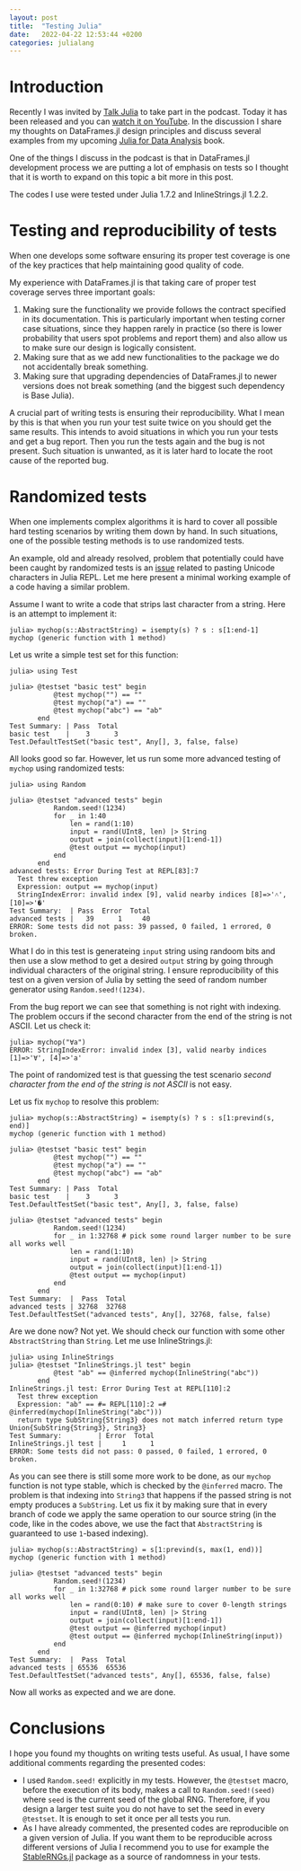```yaml
---
layout: post
title:  "Testing Julia"
date:   2022-04-22 12:53:44 +0200
categories: julialang
---
```


# Introduction

Recently I was invited by [Talk Julia][tj] to take part in the podcast.
Today it has been released and you can [watch it on YouTube][yt].
In the discussion I share my thoughts on DataFrames.jl design principles
and discuss several examples from my upcoming [Julia for Data Analysis][jda]
book.

One of the things I discuss in the podcast is that in DataFrames.jl development
process we are putting a lot of emphasis on tests so I thought that it is worth
to expand on this topic a bit more in this post.

The codes I use were tested under Julia 1.7.2 and InlineStrings.jl 1.2.2.

# Testing and reproducibility of tests

When one develops some software ensuring its proper test coverage is one of the
key practices that help maintaining good quality of code.

My experience with DataFrames.jl is that taking care of proper test coverage
serves three important goals:

1. Making sure the functionality we provide follows the contract specified in
   its documentation. This is particularly important when testing corner case
   situations, since they happen rarely in practice (so there is lower
   probability that users spot problems and report them) and also allow us to
   make sure our design is logically consistent.
2. Making sure that as we add new functionalities to the package we do not
   accidentally break something.
3. Making sure that upgrading dependencies of DataFrames.jl to newer versions
   does not break something (and the biggest such dependency is Base Julia).

A crucial part of writing tests is ensuring their reproducibility. What I mean
by this is that when you run your test suite twice on you should get the same
results. This intends to avoid situations in which you run your tests and get a
bug report. Then you run the tests again and the bug is not present. Such
situation is unwanted, as it is later hard to locate the root cause of the
reported bug.

# Randomized tests

When one implements complex algorithms it is hard to cover all possible
hard testing scenarios by writing them down by hand. In such situations,
one of the possible testing methods is to use randomized tests.

An example, old and already resolved, problem that potentially could have been
caught by randomized tests is an [issue][issue] related to pasting Unicode
characters in Julia REPL. Let me here present a minimal working example of a
code having a similar problem.

Assume I want to write a code that strips last character from a string. Here
is an attempt to implement it:

```
julia> mychop(s::AbstractString) = isempty(s) ? s : s[1:end-1]
mychop (generic function with 1 method)
```

Let us write a simple test set for this function:
```
julia> using Test

julia> @testset "basic test" begin
           @test mychop("") == ""
           @test mychop("a") == ""
           @test mychop("abc") == "ab"
       end
Test Summary: | Pass  Total
basic test    |    3      3
Test.DefaultTestSet("basic test", Any[], 3, false, false)
```

All looks good so far. However, let us run some more advanced testing
of `mychop` using randomized tests:

```
julia> using Random

julia> @testset "advanced tests" begin
           Random.seed!(1234)
           for _ in 1:40
               len = rand(1:10)
               input = rand(UInt8, len) |> String
               output = join(collect(input)[1:end-1])
               @test output == mychop(input)
           end
       end
advanced tests: Error During Test at REPL[83]:7
  Test threw exception
  Expression: output == mychop(input)
  StringIndexError: invalid index [9], valid nearby indices [8]=>'˄', [10]=>'�'
Test Summary:  | Pass  Error  Total
advanced tests |   39      1     40
ERROR: Some tests did not pass: 39 passed, 0 failed, 1 errored, 0 broken.
```

What I do in this test is generateing `input` string using randoom bits and then
use a slow method to get a desired `output` string by going through individual
characters of the original string. I ensure reproducibility of this test on a
given version of Julia by setting the seed of random number generator using
`Random.seed!(1234)`.

From the bug report we can see that something is not right with indexing. The
problem occurs if the second character from the end of the string is not ASCII.
Let us check it:
```
julia> mychop("∀a")
ERROR: StringIndexError: invalid index [3], valid nearby indices [1]=>'∀', [4]=>'a'
```

The point of randomized test is that guessing the test scenario
*second character from the end of the string is not ASCII*
is not easy.

Let us fix `mychop` to resolve this problem:
```
julia> mychop(s::AbstractString) = isempty(s) ? s : s[1:prevind(s, end)]
mychop (generic function with 1 method)

julia> @testset "basic test" begin
           @test mychop("") == ""
           @test mychop("a") == ""
           @test mychop("abc") == "ab"
       end
Test Summary: | Pass  Total
basic test    |    3      3
Test.DefaultTestSet("basic test", Any[], 3, false, false)

julia> @testset "advanced tests" begin
           Random.seed!(1234)
           for _ in 1:32768 # pick some round larger number to be sure all works well
               len = rand(1:10)
               input = rand(UInt8, len) |> String
               output = join(collect(input)[1:end-1])
               @test output == mychop(input)
           end
       end
Test Summary:  |  Pass  Total
advanced tests | 32768  32768
Test.DefaultTestSet("advanced tests", Any[], 32768, false, false)
```

Are we done now? Not yet. We should check our function with some other
`AbstractString` than `String`. Let me use InlineStrings.jl:

```
julia> using InlineStrings
julia> @testset "InlineStrings.jl test" begin
           @test "ab" == @inferred mychop(InlineString("abc"))
       end
InlineStrings.jl test: Error During Test at REPL[110]:2
  Test threw exception
  Expression: "ab" == #= REPL[110]:2 =# @inferred(mychop(InlineString("abc")))
  return type SubString{String3} does not match inferred return type Union{SubString{String3}, String3}
Test Summary:         | Error  Total
InlineStrings.jl test |     1      1
ERROR: Some tests did not pass: 0 passed, 0 failed, 1 errored, 0 broken.
```

As you can see there is still some more work to be done, as our `mychop`
function is not type stable, which is checked by the `@inferred` macro. The
problem is that indexing into `String3` that happens if the passed string is not
empty produces a `SubString`. Let us fix it by making sure that in every branch
of code we apply the same operation to our source string (in the code, like in
the codes above, we use the fact that `AbstractString` is guaranteed to use
`1`-based indexing).

```
julia> mychop(s::AbstractString) = s[1:prevind(s, max(1, end))]
mychop (generic function with 1 method)

julia> @testset "advanced tests" begin
           Random.seed!(1234)
           for _ in 1:32768 # pick some round larger number to be sure all works well
               len = rand(0:10) # make sure to cover 0-length strings
               input = rand(UInt8, len) |> String
               output = join(collect(input)[1:end-1])
               @test output == @inferred mychop(input)
               @test output == @inferred mychop(InlineString(input))
           end
       end
Test Summary:  |  Pass  Total
advanced tests | 65536  65536
Test.DefaultTestSet("advanced tests", Any[], 65536, false, false)
```

Now all works as expected and we are done.

# Conclusions

I hope you found my thoughts on writing tests useful. As usual, I have some
additional comments regarding the presented codes:
* I used `Random.seed!` explicitly in my tests. However, the `@testset` macro,
  before the execution of its body, makes a call to `Random.seed!(seed)` where
  `seed` is the current seed of the global RNG. Therefore, if you design a
  larger test suite you do not have to set the seed in every `@testset`. It is
  enough to set it once per all tests you run.
* As I have already commented, the presented codes are reproducible on a given
  version of Julia. If you want them to be reproducible across different
  versions of Julia I recommend you to use for example the
  [StableRNGs.jl][stable] package as a source of randomness in your tests.

[tj]: https://www.youtube.com/c/TalkJulia/about
[yt]: https://youtu.be/sfpIlzR2bcw
[jda]: https://www.manning.com/books/julia-for-data-analysis
[issue]: https://github.com/JuliaLang/julia/issues/23797
[stable]: https://github.com/JuliaRandom/StableRNGs.jl
